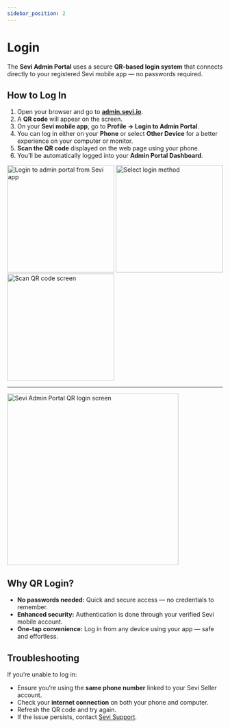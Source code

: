 ```yaml
---
sidebar_position: 2
---
```


# Login

The **Sevi Admin Portal** uses a secure **QR-based login system** that connects directly to your registered Sevi mobile app — no passwords required.


## How to Log In

1. Open your browser and go to **[admin.sevi.io](https://admin.sevi.io)**.  
2. A **QR code** will appear on the screen.  
3. On your **Sevi mobile app**, go to **Profile → Login to Admin Portal**.  
4. You can log in either on your **Phone** or select **Other Device** for a better experience on your computer or monitor.  
5. **Scan the QR code** displayed on the web page using your phone.  
6. You’ll be automatically logged into your **Admin Portal Dashboard**.

<img src="/seller/admin/001.png" alt="Login to admin portal from Sevi app" width="250"/>  
<img src="/seller/admin/002.png" alt="Select login method" width="250"/>  
<img src="/seller/admin/003.png" alt="Scan QR code screen" width="250"/>  

---
<img src="/seller/admin/login.png" alt="Sevi Admin Portal QR login screen" width="400"/>


## Why QR Login?

- **No passwords needed:** Quick and secure access — no credentials to remember.  
- **Enhanced security:** Authentication is done through your verified Sevi mobile account.  
- **One-tap convenience:** Log in from any device using your app — safe and effortless.


## Troubleshooting

If you’re unable to log in:  
- Ensure you’re using the **same phone number** linked to your Sevi Seller account.  
- Check your **internet connection** on both your phone and computer.  
- Refresh the QR code and try again.  
- If the issue persists, contact [Sevi Support](/docs/about/support).


